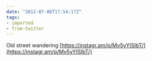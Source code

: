 ```yaml
---
date: "2012-07-06T17:54:17Z"
tags:
- imported
- from-twitter
---
```

Old street wandering [https://instagr.am/p/Mv5yYISIbT/](https://instagr.am/p/Mv5yYISIbT/)
